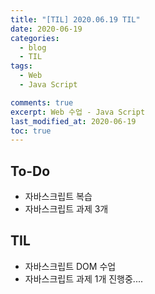 ```yaml
---
title: "[TIL] 2020.06.19 TIL"
date: 2020-06-19
categories:
  - blog
  - TIL
tags:
  - Web
  - Java Script

comments: true
excerpt: Web 수업 - Java Script
last_modified_at: 2020-06-19
toc: true
---
```


## To-Do
- 자바스크립트 복습
- 자바스크립트 과제 3개

## TIL
- 자바스크립트 DOM 수업
- 자바스크립트 과제 1개 진행중....